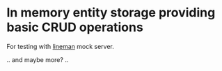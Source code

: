 # In memory entity storage providing basic CRUD operations

For testing with [lineman](http://linemanjs.com/) mock server.

.. and maybe more? ..
